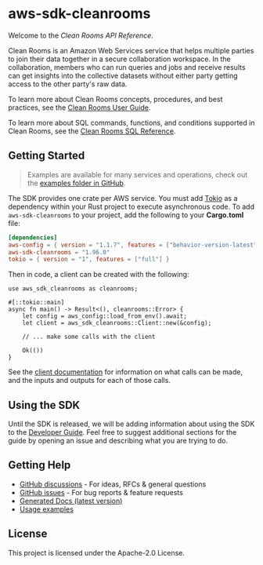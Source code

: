 # aws-sdk-cleanrooms

Welcome to the _Clean Rooms API Reference_.

Clean Rooms is an Amazon Web Services service that helps multiple parties to join their data together in a secure collaboration workspace. In the collaboration, members who can run queries and jobs and receive results can get insights into the collective datasets without either party getting access to the other party's raw data.

To learn more about Clean Rooms concepts, procedures, and best practices, see the [Clean Rooms User Guide](https://docs.aws.amazon.com/clean-rooms/latest/userguide/what-is.html).

To learn more about SQL commands, functions, and conditions supported in Clean Rooms, see the [Clean Rooms SQL Reference](https://docs.aws.amazon.com/clean-rooms/latest/sql-reference/sql-reference.html).

## Getting Started

> Examples are available for many services and operations, check out the
> [examples folder in GitHub](https://github.com/awslabs/aws-sdk-rust/tree/main/examples).

The SDK provides one crate per AWS service. You must add [Tokio](https://crates.io/crates/tokio)
as a dependency within your Rust project to execute asynchronous code. To add `aws-sdk-cleanrooms` to
your project, add the following to your **Cargo.toml** file:

```toml
[dependencies]
aws-config = { version = "1.1.7", features = ["behavior-version-latest"] }
aws-sdk-cleanrooms = "1.96.0"
tokio = { version = "1", features = ["full"] }
```

Then in code, a client can be created with the following:

```rust,no_run
use aws_sdk_cleanrooms as cleanrooms;

#[::tokio::main]
async fn main() -> Result<(), cleanrooms::Error> {
    let config = aws_config::load_from_env().await;
    let client = aws_sdk_cleanrooms::Client::new(&config);

    // ... make some calls with the client

    Ok(())
}
```

See the [client documentation](https://docs.rs/aws-sdk-cleanrooms/latest/aws_sdk_cleanrooms/client/struct.Client.html)
for information on what calls can be made, and the inputs and outputs for each of those calls.

## Using the SDK

Until the SDK is released, we will be adding information about using the SDK to the
[Developer Guide](https://docs.aws.amazon.com/sdk-for-rust/latest/dg/welcome.html). Feel free to suggest
additional sections for the guide by opening an issue and describing what you are trying to do.

## Getting Help

* [GitHub discussions](https://github.com/awslabs/aws-sdk-rust/discussions) - For ideas, RFCs & general questions
* [GitHub issues](https://github.com/awslabs/aws-sdk-rust/issues/new/choose) - For bug reports & feature requests
* [Generated Docs (latest version)](https://awslabs.github.io/aws-sdk-rust/)
* [Usage examples](https://github.com/awslabs/aws-sdk-rust/tree/main/examples)

## License

This project is licensed under the Apache-2.0 License.

